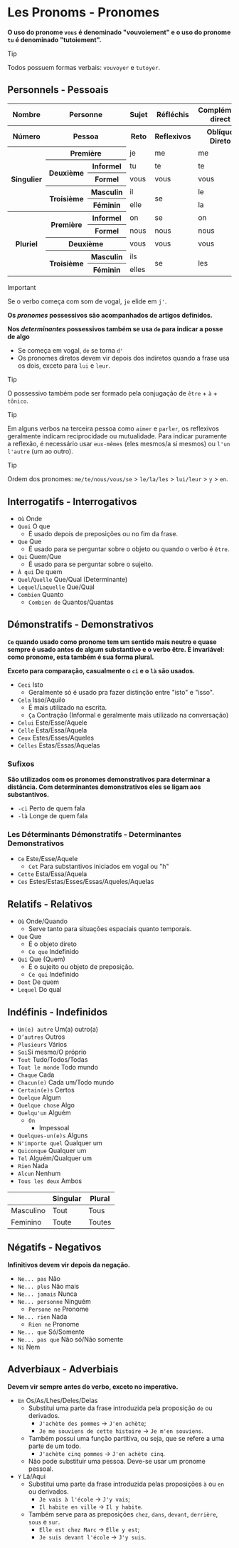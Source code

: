 # Les Pronoms - Pronomes

**O uso do pronome `vous` é denominado "vouvoiement" e o uso do pronome `tu` é denominado "tutoiement".**

> [!TIP]
> Todos possuem formas verbais: `vouvoyer` e `tutoyer`.

## Personnels - Pessoais

<table>
    <thead>
        <tr>
            <th>Nombre</th>
            <th colspan="2">Personne</th>
            <th>Sujet</th>
            <th>Réfléchis</th>
            <th>Complément direct</th>
            <th>Complément Indirect</th>
            <th>Tonique</th>
            <th>Déterminants Possessifs</th>
            <th>Possessifs</th>
        </tr>
    </thead>
    <tr>
        <th>Número</th>
        <th colspan="2">Pessoa</th>
        <th>Reto</th>
        <th>Reflexivos</th>
        <th>Oblíquo Direto</th>
        <th>Oblíquo Indireto</th>
        <th>Tônicos ou disjuntivos</th>
        <th>Determinantes Possessivos</th>
        <th>Possessivos</th>
    </tr>
    <tr>
        <th rowspan="5">Singulier</th>
        <th colspan="2">Première</th>
        <td>je</td>
        <td>me</td>
        <td>me</td>
        <td>me</td>
        <td>moi</td>
        <td>mon/ma/mes</td>
        <td>mien/mienne</td>
    </tr>
    <tr>
        <th rowspan="2">Deuxième</th>
        <th>Informel</th>
        <td>tu</td>
        <td>te</td>
        <td>te</td>
        <td>te</td>
        <td>toi</td>
        <td>ton/ta/tes</td>
        <td>tien/tienne</td>
    </tr>
    <tr>
        <th>Formel</th>
        <td>vous</td>
        <td>vous</td>
        <td>vous</td>
        <td>vous</td>
        <td>vous</td>
        <td>votre/vos</td>
        <td>vôtre</td>
    </tr>
    <tr>
        <th rowspan="2">Troisième</th>
        <th>Masculin</th>
        <td>il</td>
        <td rowspan="2">se</td>
        <td>le</td>
        <td rowspan="2">lui</td>
        <td>lui</td>
        <td rowspan="2">son/sa/ses</td>
        <td rowspan="2">sien/sienne</td>
    </tr>
    <tr>
        <th>Féminin</th>
        <td>elle</td>
        <td>la</td>
        <td>elle</td>
    </tr>
    <tr>
        <th rowspan="5">Pluriel</th>
        <th rowspan="2">Première</th>
        <th>Informel</th>
        <td>on</td>
        <td>se</td>
        <td>on</td>
        <td colspan="4"></td>
    </tr>
    <tr>
        <th>Formel</th>
        <td>nous</td>
        <td>nous</td>
        <td>nous</td>
        <td>nous</td>
        <td>nous</td>
        <td>notre/nos</td>
        <td>nôtre</td>
    </tr>
    <tr>
        <th colspan="2">Deuxième</th>
        <td>vous</td>
        <td>vous</td>
        <td>vous</td>
        <td>vous</td>
        <td>vous</td>
        <td>votre/vos</td>
        <td>vôtre</td>
    </tr>
    <tr>
        <th rowspan="2">Troisième</th>
        <th>Masculin</th>
        <td>ils</td>
        <td rowspan="2">se</td>
        <td rowspan="2">les</td>
        <td rowspan="2">leur</td>
        <td>eux</td>
        <td rowspan="2">leur/leurs</td>
        <td rowspan="2">leur</td>
    </tr>
    <tr>
        <th>Féminin</th>
        <td>elles</td>
        <td>elles</td>
    </tr>
</table>

> [!IMPORTANT]
> Se o verbo começa com som de vogal, `je` elide em `j'`.

**Os _pronomes_ possessivos são acompanhados de artigos definidos.**

**Nos _determinantes_ possessivos também se usa `de` para indicar a posse de algo**

-   Se começa em vogal, `de` se torna `d'`
-   Os pronomes diretos devem vir depois dos indiretos quando a frase usa os dois, exceto para `lui` e `leur`.

> [!TIP]
> O possessivo também pode ser formado pela conjugação de `être` + `à` + `tônico`.

> [!TIP]
> Em alguns verbos na terceira pessoa como `aimer` e `parler`, os reflexivos geralmente indicam reciprocidade ou mutualidade. Para indicar puramente a reflexão, é necessário usar `eux-mêmes` (eles mesmos/a si mesmos) ou `l'un l'autre` (um ao outro).

> [!TIP]
> Ordem dos pronomes: `me/te/nous/vous/se` > `le/la/les` > `lui/leur` > `y` > `en`.

## Interrogatifs - Interrogativos

-   `Où` Onde
-   `Quoi` O que
    -   É usado depois de preposições ou no fim da frase.
-   `Que` Que
    -   É usado para se perguntar sobre o objeto ou quando o verbo é `être`.
-   `Qui` Quem/Que
    -   É usado para se perguntar sobre o sujeito.
-   `À qui` De quem
-   `Quel`/`Quelle` Que/Qual (Determinante)
-   `Lequel`/`Laquelle` Que/Qual
-   `Combien` Quanto
    -   `Combien de` Quantos/Quantas

## Démonstratifs - Demonstrativos

**`Ce` quando usado como pronome tem um sentido mais neutro e quase sempre é usado antes de algum substantivo e o verbo être. É invariável: como pronome, esta também é sua forma plural.**

**Exceto para comparação, casualmente o `ci` e o `là` são usados.**

-   `Ceci` Isto
    -   Geralmente só é usado pra fazer distinção entre "isto" e "isso".
-   `Cela` Isso/Aquilo
    -   É mais utilizado na escrita.
    -   `Ça` Contração (Informal e geralmente mais utilizado na conversação)
-   `Celui` Este/Esse/Aquele
-   `Celle` Esta/Essa/Aquela
-   `Ceux` Estes/Esses/Aqueles
-   `Celles` Estas/Essas/Aquelas

### Sufixos

**São utilizados com os pronomes demonstrativos para determinar a distância. Com determinantes demonstrativos eles se ligam aos substantivos.**

-   `-ci` Perto de quem fala
-   `-là` Longe de quem fala

### Les Déterminants Démonstratifs - Determinantes Demonstrativos

-   `Ce` Este/Esse/Aquele
    -   `Cet` Para substantivos iniciados em vogal ou "h"
-   `Cette` Esta/Essa/Aquela
-   `Ces` Estes/Estas/Esses/Essas/Aqueles/Aquelas

## Relatifs - Relativos

-   `Où` Onde/Quando
    -   Serve tanto para situações espaciais quanto temporais.
-   `Que` Que
    -   É o objeto direto
    -   `Ce que` Indefinido
-   `Qui` Que (Quem)
    -   É o sujeito ou objeto de preposição.
    -   `Ce qui` Indefinido
-   `Dont` De quem
-   `Lequel` Do qual

## Indéfinis - Indefinidos

-   `Un(e) autre` Um(a) outro(a)
-   `D’autres` Outros
-   `Plusieurs` Vários
-   `Soi`Si mesmo/O próprio
-   `Tout` Tudo/Todos/Todas
-   `Tout le monde` Todo mundo
-   `Chaque` Cada
-   `Chacun(e)` Cada um/Todo mundo
-   `Certain(e)s` Certos
-   `Quelque` Algum
-   `Quelque chose` Algo
-   `Quelqu'un` Alguém
    -   `On`
        -   Impessoal
-   `Quelques-un(e)s` Alguns
-   `N'importe quel` Qualquer um
-   `Quiconque` Qualquer um
-   `Tel` Alguém/Qualquer um
-   `Rien` Nada
-   `Alcun` Nenhum
-   `Tous les deux` Ambos

|           | Singular | Plural |
| --------- | -------- | ------ |
| Masculino | Tout     | Tous   |
| Feminino  | Toute    | Toutes |

## Négatifs - Negativos

**Infinitivos devem vir depois da negação.**

-   `Ne... pas` Não
-   `Ne... plus` Não mais
-   `Ne... jamais` Nunca
-   `Ne... personne` Ninguém
    -   `Persone ne` Pronome
-   `Ne... rien` Nada
    -   `Rien ne` Pronome
-   `Ne... que` Só/Somente
-   `Ne... pas que` Não só/Não somente
-   `Ni` Nem

## Adverbiaux - Adverbiais

**Devem vir sempre antes do verbo, exceto no imperativo.**

-   `En` Os/As/Lhes/Deles/Delas
    -   Substitui uma parte da frase introduzida pela proposição `de` ou derivados.
        -   `J'achète des pommes` → `J'en achète`;
        -   `Je me souviens de cette histoire` → `Je m'en souviens`.
    -   Também possui uma função partitiva, ou seja, que se refere a uma parte de um todo.
        -   `J'achète cinq pommes` → `J'en achète cinq`.
    -   Não pode substituir uma pessoa. Deve-se usar um pronome pessoal.
-   `Y` Lá/Aqui
    -   Substitui uma parte da frase introduzida pelas proposições `à` ou `en` ou derivados.
        -   `Je vais à l'école` → `J'y vais`;
        -   `Il habite en ville` → `Il y habite`.
    -   Também serve para as preposições `chez`, `dans`, `devant`, `derrière`, `sous` e `sur`.
        -   `Elle est chez Marc` → `Elle y est`;
        -   `Je suis devant l'école` → `J'y suis`.

